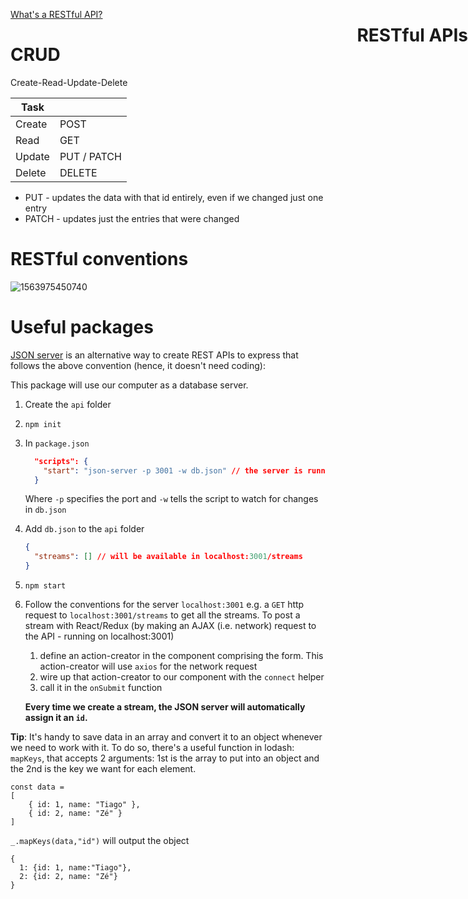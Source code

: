 

<h1 style="position: absolute; right:0px">RESTful APIs</h1>


[What's a RESTful API?](https://www.mulesoft.com/resources/api/restful-api)

# CRUD

Create-Read-Update-Delete

| Task   |             |
| ------ | ----------- |
| Create | POST        |
| Read   | GET         |
| Update | PUT / PATCH |
| Delete | DELETE      |

+ PUT - updates the data with that id entirely, even if we changed just one entry
+ PATCH - updates just the entries that were changed

# RESTful conventions

![1563975450740](C:\Users\tiago\AppData\Roaming\Typora\typora-user-images\1563975450740.png)

# Useful packages

[JSON server](https://www.npmjs.com/package/json-server) is an alternative way to create REST APIs to express that follows the above convention (hence, it doesn't need coding):

This package will use our computer as a database server.

1. Create the `api` folder

2. `npm init`

3. In `package.json`

   ```json
     "scripts": {
       "start": "json-server -p 3001 -w db.json" // the server is running in port 3001
     }
   ```

   Where `-p` specifies the port and `-w` tells the script to watch for changes in `db.json`

4. Add `db.json` to the `api` folder

   ```json
   {
     "streams": [] // will be available in localhost:3001/streams
   }
   ```

5. `npm start`

6. Follow the conventions for the server `localhost:3001` e.g. a `GET` http request to `localhost:3001/streams` to get all the streams.
   To post a stream with React/Redux (by making an AJAX (i.e. network) request to the API - running on localhost:3001)

   1. define an action-creator in the component comprising the form. This action-creator will use `axios` for the network request
   2. wire up that action-creator to our component with  the `connect` helper
   3. call it in the `onSubmit` function

   **Every time we create a stream, the JSON server will automatically assign it an `id`.**

**Tip**: It's handy to save data in an array and convert it to an object whenever we need to work with it. To do so, there's a useful function in lodash: `mapKeys`, that accepts 2 arguments: 1st is the array to put into an object and the 2nd is the key we want for each element.

```
const data =
[
	{ id: 1, name: "Tiago" },
	{ id: 2, name: "Zé" }
]
```

`_.mapKeys(data,"id")` will output the object

```
{
  1: {id: 1, name:"Tiago"},
  2: {id: 2, name: "Zé"}
}
```

